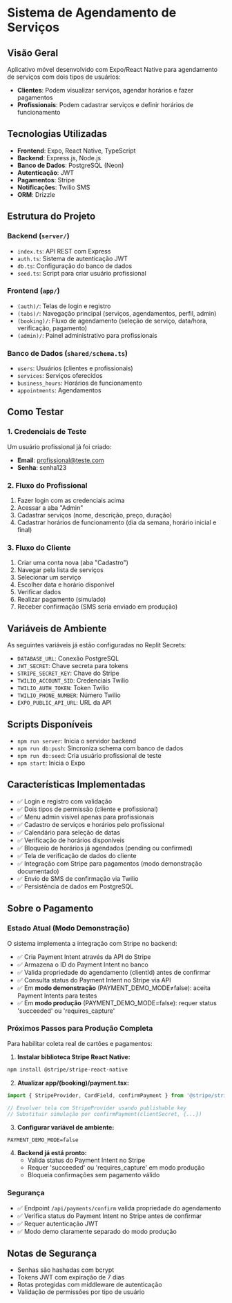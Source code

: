# Sistema de Agendamento de Serviços

## Visão Geral
Aplicativo móvel desenvolvido com Expo/React Native para agendamento de serviços com dois tipos de usuários:
- **Clientes**: Podem visualizar serviços, agendar horários e fazer pagamentos
- **Profissionais**: Podem cadastrar serviços e definir horários de funcionamento

## Tecnologias Utilizadas
- **Frontend**: Expo, React Native, TypeScript
- **Backend**: Express.js, Node.js
- **Banco de Dados**: PostgreSQL (Neon)
- **Autenticação**: JWT
- **Pagamentos**: Stripe
- **Notificações**: Twilio SMS
- **ORM**: Drizzle

## Estrutura do Projeto

### Backend (`server/`)
- `index.ts`: API REST com Express
- `auth.ts`: Sistema de autenticação JWT
- `db.ts`: Configuração do banco de dados
- `seed.ts`: Script para criar usuário profissional

### Frontend (`app/`)
- `(auth)/`: Telas de login e registro
- `(tabs)/`: Navegação principal (serviços, agendamentos, perfil, admin)
- `(booking)/`: Fluxo de agendamento (seleção de serviço, data/hora, verificação, pagamento)
- `(admin)/`: Painel administrativo para profissionais

### Banco de Dados (`shared/schema.ts`)
- `users`: Usuários (clientes e profissionais)
- `services`: Serviços oferecidos
- `business_hours`: Horários de funcionamento
- `appointments`: Agendamentos

## Como Testar

### 1. Credenciais de Teste
Um usuário profissional já foi criado:
- **Email**: profissional@teste.com
- **Senha**: senha123

### 2. Fluxo do Profissional
1. Fazer login com as credenciais acima
2. Acessar a aba "Admin"
3. Cadastrar serviços (nome, descrição, preço, duração)
4. Cadastrar horários de funcionamento (dia da semana, horário inicial e final)

### 3. Fluxo do Cliente
1. Criar uma conta nova (aba "Cadastro")
2. Navegar pela lista de serviços
3. Selecionar um serviço
4. Escolher data e horário disponível
5. Verificar dados
6. Realizar pagamento (simulado)
7. Receber confirmação (SMS seria enviado em produção)

## Variáveis de Ambiente
As seguintes variáveis já estão configuradas no Replit Secrets:
- `DATABASE_URL`: Conexão PostgreSQL
- `JWT_SECRET`: Chave secreta para tokens
- `STRIPE_SECRET_KEY`: Chave do Stripe
- `TWILIO_ACCOUNT_SID`: Credenciais Twilio
- `TWILIO_AUTH_TOKEN`: Token Twilio
- `TWILIO_PHONE_NUMBER`: Número Twilio
- `EXPO_PUBLIC_API_URL`: URL da API

## Scripts Disponíveis
- `npm run server`: Inicia o servidor backend
- `npm run db:push`: Sincroniza schema com banco de dados
- `npm run db:seed`: Cria usuário profissional de teste
- `npm start`: Inicia o Expo

## Características Implementadas
- ✅ Login e registro com validação
- ✅ Dois tipos de permissão (cliente e profissional)
- ✅ Menu admin visível apenas para profissionais
- ✅ Cadastro de serviços e horários pelo profissional
- ✅ Calendário para seleção de datas
- ✅ Verificação de horários disponíveis
- ✅ Bloqueio de horários já agendados (pending ou confirmed)
- ✅ Tela de verificação de dados do cliente
- ✅ Integração com Stripe para pagamentos (modo demonstração documentado)
- ✅ Envio de SMS de confirmação via Twilio
- ✅ Persistência de dados em PostgreSQL

## Sobre o Pagamento

### Estado Atual (Modo Demonstração)
O sistema implementa a integração com Stripe no backend:
- ✅ Cria Payment Intent através da API do Stripe
- ✅ Armazena o ID do Payment Intent no banco
- ✅ Valida propriedade do agendamento (clientId) antes de confirmar
- ✅ Consulta status do Payment Intent no Stripe via API
- ✅ Em **modo demonstração** (PAYMENT_DEMO_MODE≠false): aceita Payment Intents para testes
- ✅ Em **modo produção** (PAYMENT_DEMO_MODE=false): requer status 'succeeded' ou 'requires_capture'

### Próximos Passos para Produção Completa
Para habilitar coleta real de cartões e pagamentos:

1. **Instalar biblioteca Stripe React Native:**
```bash
npm install @stripe/stripe-react-native
```

2. **Atualizar app/(booking)/payment.tsx:**
```typescript
import { StripeProvider, CardField, confirmPayment } from '@stripe/stripe-react-native';

// Envolver tela com StripeProvider usando publishable key
// Substituir simulação por confirmPayment(clientSecret, {...})
```

3. **Configurar variável de ambiente:**
```
PAYMENT_DEMO_MODE=false
```

4. **Backend já está pronto:**
   - Valida status do Payment Intent no Stripe
   - Requer 'succeeded' ou 'requires_capture' em modo produção
   - Bloqueia confirmações sem pagamento válido

### Segurança
- ✅ Endpoint `/api/payments/confirm` valida propriedade do agendamento
- ✅ Verifica status do Payment Intent no Stripe antes de confirmar
- ✅ Requer autenticação JWT
- ✅ Modo demo claramente separado do modo produção

## Notas de Segurança
- Senhas são hashadas com bcrypt
- Tokens JWT com expiração de 7 dias
- Rotas protegidas com middleware de autenticação
- Validação de permissões por tipo de usuário
